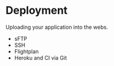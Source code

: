 # Deployment

Uploading your application into the webs.

* sFTP 
* SSH 
* Flightplan
* Heroku and CI via Git



